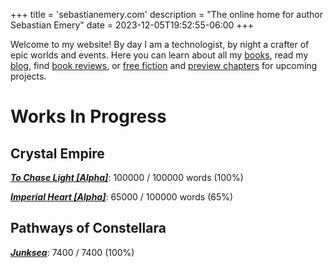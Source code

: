 +++
title = 'sebastianemery.com'
description = "The online home for author Sebastian Emery"
date = 2023-12-05T19:52:55-06:00
+++

Welcome to my website! By day I am a technologist, by night a crafter of epic worlds and events. Here you can learn about all my [books](/books/), read my [blog](/posts/), find [book reviews](/tags/book-review/), or [free fiction](/tags/free-fiction/) and [preview chapters](/tags/preview-chapter/) for upcoming projects.

# Works In Progress

## Crystal Empire 
***[To Chase Light [Alpha]](/books/crystal-empire/)***: 100000 / 100000 words (100%)

***[Imperial Heart [Alpha]](/books/crystal-empire-2/)***: 65000 / 100000 words (65%)

## Pathways of Constellara

***[Junksea](/books/paths-constellara/)***: 7400 / 7400 (100%)
